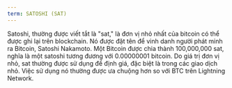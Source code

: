 ```yaml
---
term: SATOSHI (SAT)
---
```


Satoshi, thường được viết tắt là "sat," là đơn vị nhỏ nhất của bitcoin có thể được ghi lại trên blockchain. Nó được đặt tên để vinh danh người phát minh ra Bitcoin, Satoshi Nakamoto. Một Bitcoin được chia thành 100,000,000 sat, nghĩa là một satoshi tương đương với 0.00000001 bitcoin. Do giá trị đơn vị nhỏ, sat thường được sử dụng để định giá, đặc biệt là trong các giao dịch nhỏ. Việc sử dụng nó thường được ưa chuộng hơn so với BTC trên Lightning Network.